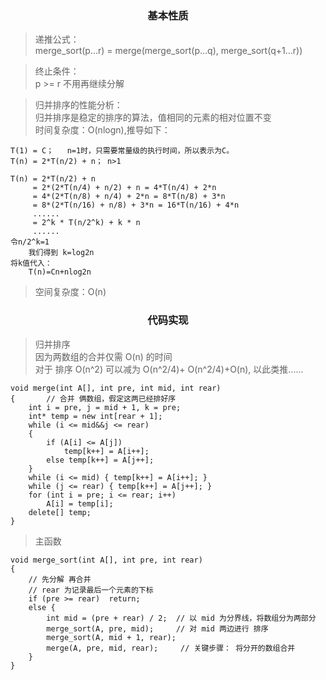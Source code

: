 <h3 align="center">基本性质</h3> 

> 递推公式：<br/>
> merge_sort(p…r) = merge(merge_sort(p…q), merge_sort(q+1…r))

> 终止条件：<br/>
> p >= r 不用再继续分解

> 归并排序的性能分析：<br/> 
> 归并排序是稳定的排序的算法，值相同的元素的相对位置不变 <br/> 
> 时间复杂度：O(nlogn),推导如下：
``` 
T(1) = C；   n=1时，只需要常量级的执行时间，所以表示为C。
T(n) = 2*T(n/2) + n； n>1

T(n) = 2*T(n/2) + n
     = 2*(2*T(n/4) + n/2) + n = 4*T(n/4) + 2*n
     = 4*(2*T(n/8) + n/4) + 2*n = 8*T(n/8) + 3*n
     = 8*(2*T(n/16) + n/8) + 3*n = 16*T(n/16) + 4*n
     ......
     = 2^k * T(n/2^k) + k * n
     ......
令n/2^k=1
    我们得到 k=log2n
将k值代入：
    T(n)=Cn+nlog2n
```
> 空间复杂度：O(n)

<h3 align="center">代码实现</h3> 

> 归并排序 <br/>
> 因为两数组的合并仅需 O(n) 的时间 <br/>
> 对于 排序 O(n^2)  可以减为 O(n^2/4)+ O(n^2/4)+O(n), 以此类推......
``` 
void merge(int A[], int pre, int mid, int rear)
{		// 合并 俩数组，假定这两已经排好序
	int i = pre, j = mid + 1, k = pre;
	int* temp = new int[rear + 1];
	while (i <= mid&&j <= rear)
	{
		if (A[i] <= A[j])
			temp[k++] = A[i++];
		else temp[k++] = A[j++];
	}
	while (i <= mid) { temp[k++] = A[i++]; }
	while (j <= rear) { temp[k++] = A[j++]; }
	for (int i = pre; i <= rear; i++)
		A[i] = temp[i];
	delete[] temp;
}
```
> 主函数
```
void merge_sort(int A[], int pre, int rear)
{	
    // 先分解 再合并
	// rear 为记录最后一个元素的下标
	if (pre >= rear)  return;
	else {
		int mid = (pre + rear) / 2;  // 以 mid 为分界线，将数组分为两部分
		merge_sort(A, pre, mid);     // 对 mid 两边进行 排序
		merge_sort(A, mid + 1, rear);
		merge(A, pre, mid, rear);     // 关键步骤： 将分开的数组合并
	}
}
```